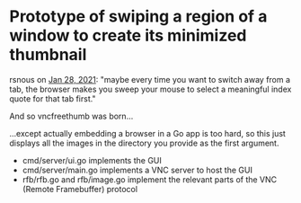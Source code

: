 # Prototype of swiping a region of a window to create its minimized thumbnail

rsnous on [Jan 28, 2021](https://twitter.com/rsnous/status/1354834356032860160): "maybe every time you want to switch away from a tab, the browser makes you sweep your mouse to select a meaningful index quote for that tab first."

And so vncfreethumb was born…

…except actually embedding a browser in a Go app is too hard, so this just displays all the images in the directory you provide as the first argument.

* cmd/server/ui.go implements the GUI
* cmd/server/main.go implements a VNC server to host the GUI
* rfb/rfb.go and rfb/image.go implement the relevant parts of the VNC (Remote Framebuffer) protocol
